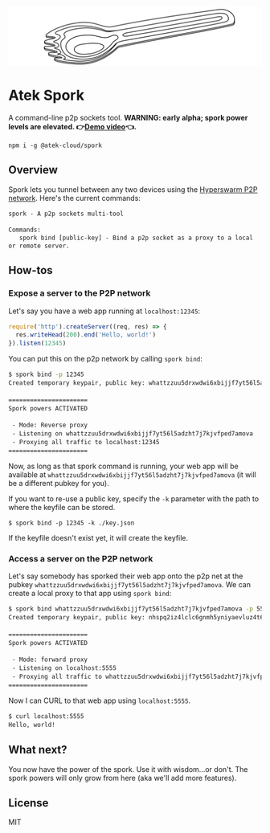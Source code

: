 ![spork.svg](spork.svg)

# Atek Spork

A command-line p2p sockets tool. **WARNING: early alpha; spork power levels are elevated. 👉[Demo video](https://www.youtube.com/watch?v=kPP7gC_77Rc)👈.** 

```
npm i -g @atek-cloud/spork
```

## Overview

Spork lets you tunnel between any two devices using the [Hyperswarm P2P network](https://github.com/hyperswarm).
Here's the current commands:

```
spork - A p2p sockets multi-tool

Commands:
   spork bind [public-key] - Bind a p2p socket as a proxy to a local or remote server.
```

## How-tos

### Expose a server to the P2P network

Let's say you have a web app running at `localhost:12345`:

```js
require('http').createServer((req, res) => {
  res.writeHead(200).end('Hello, world!')
}).listen(12345)
```

You can put this on the p2p network by calling `spork bind`:

```bash
$ spork bind -p 12345
Created temporary keypair, public key: whattzzuu5drxwdwi6xbijjf7yt56l5adzht7j7kjvfped7amova

======================
Spork powers ACTIVATED

 - Mode: Reverse proxy
 - Listening on whattzzuu5drxwdwi6xbijjf7yt56l5adzht7j7kjvfped7amova
 - Proxying all traffic to localhost:12345
======================
```

Now, as long as that spork command is running, your web app will be available at `whattzzuu5drxwdwi6xbijjf7yt56l5adzht7j7kjvfped7amova` (it will be a different pubkey for you).

If you want to re-use a public key, specify the `-k` parameter with the path to where the keyfile can be stored.

```
$ spork bind -p 12345 -k ./key.json
```

If the keyfile doesn't exist yet, it will create the keyfile.

### Access a server on the P2P network

Let's say somebody has sporked their web app onto the p2p net at the pubkey `whattzzuu5drxwdwi6xbijjf7yt56l5adzht7j7kjvfped7amova`.
We can create a local proxy to that app using `spork bind`:

```bash
$ spork bind whattzzuu5drxwdwi6xbijjf7yt56l5adzht7j7kjvfped7amova -p 5555
Created temporary keypair, public key: nhspq2iz4lclc6gnmh5yniyaevluz4t6dkdsg7w5sg546ea6ozeq

======================
Spork powers ACTIVATED

 - Mode: forward proxy
 - Listening on localhost:5555
 - Proxying all traffic to whattzzuu5drxwdwi6xbijjf7yt56l5adzht7j7kjvfped7amova
======================
```

Now I can CURL to that web app using `localhost:5555`.

```bash
$ curl localhost:5555
Hello, world!
```

## What next?

You now have the power of the spork. Use it with wisdom...or don't. The spork powers will only grow from here (aka we'll add more features).

## License

MIT
